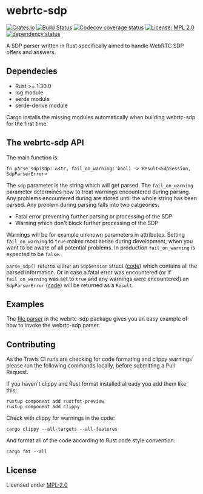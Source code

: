 # webrtc-sdp

[![Crates.io](https://img.shields.io/crates/v/webrtc-sdp.svg)](https://crates.io/crates/webrtc-sdp)
[![Build Status](https://travis-ci.org/mozilla/webrtc-sdp.svg?branch=master)](https://travis-ci.org/mozilla/webrtc-sdp)
[![Codecov coverage status](https://codecov.io/gh/mozilla/webrtc-sdp/branch/master/graph/badge.svg)](https://codecov.io/gh/webrtc-sdp/webrtc-sdp)
[![License: MPL 2.0](https://img.shields.io/badge/License-MPL%202.0-brightgreen.svg)](#License)
[![dependency status](https://deps.rs/repo/github/mozilla/weebrtc-sdp/status.svg)](https://deps.rs/repo/github/mozilla/webrtc-sdp)

A SDP parser written in Rust specifically aimed to handle WebRTC SDP offers and answers.

## Dependecies

* Rust >= 1.30.0
* log module
* serde module
* serde-derive module

Cargo installs the missing modules automatically when building webrtc-sdp for the first time.

## The webrtc-sdp API

The main function is:
```
fn parse_sdp(sdp: &str, fail_on_warning: bool) -> Result<SdpSession, SdpParserError>
```
The `sdp` parameter is the string which will get parsed. The `fail_on_warning` parameter determines how to treat warnings encountered during parsing. Any problems encountered during are stored until the whole string has been parsed. Any problem during parsing falls into two catgeories:

* Fatal error preventing further parsing or processing of the SDP
* Warning which don't block further processing of the SDP

Warnings will be for example unknown parameters in attributes. Setting `fail_on_warning` to `true` makes most sense during development, when you want to be aware of all potential problems. In production `fail_on_warning` is expected to be `false`.

`parse_sdp()` returns either an `SdpSession` struct ([code](https://github.com/mozilla/webrtc-sdp/blob/master/src/lib.rs#L137)) which contains all the parsed information. Or in case a fatal error was encountered (or if `fail_on_warning` was set to `true` and any warnings were encountered) an `SdpParserError` ([code](https://github.com/mozilla/webrtc-sdp/blob/master/src/error.rs#L117)) will be returned as a `Result`.

## Examples

The [file parser](https://github.com/mozilla/webrtc-sdp/blob/master/examples/file_parser.rs) in the webrtc-sdp package gives you an easy example of how to invoke the webrtc-sdp parser.

## Contributing

As the Travis CI runs are checking for code formating and clippy warnings please run the following commands locally, before submitting a Pull Request.

If you haven't clippy and Rust format installed already you add them like this:
```
rustup component add rustfmt-preview
rustup component add clippy
```

Check with clippy for warnings in the code:
```
cargo clippy --all-targets --all-features
```

And format all of the code according to Rust code style convention:
```
cargo fmt --all
```

## License

Licensed under [MPL-2.0](https://www.mozilla.org/MPL/2.0/)
